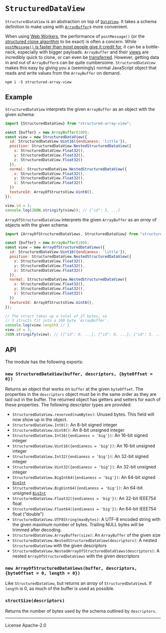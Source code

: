 # `StructuredDataView`

`StructuredDataView` is an abstraction on top of [`DataView`][dataview]. It takes a schema definition to make using with [`ArrayBuffer`][arraybuffer]s more convenient.

When using [Web Workers], the performance of `postMessage()` (or the [structured clone algorithm][structured clone] to be exact) is often a concern. While [`postMessage()` is faster than most people give it credit for][is postmessage slow], it can be a bottle-neck, especially with bigger payloads. `ArrayBuffer` and their [views][arraybufferview] are incredibly quick to clone, or can even be [transferred][transferable]. However, getting data in and out of `ArrayBuffer`s can be quite cumbersome. `StructuredDataView` makes this easy by giving you a (seemingly) normal JavaScript object that reads and write values from the `ArrayBuffer` on demand.

```
npm i -S structured-array-view
```

## Example

`StructuredDataView` interprets the given `ArrayBuffer` as an object with the given schema:

```js
import {StructuredDataView} from "structured-array-view";

const {buffer} = new ArrayBuffer(100);
const view = new StructuredDataView({
  id: StructuredDataView.Uint16({endianess: 'little'}),
  position: StructuredDataView.NestedStructuredDataView({
    x: StructuredDataView.Float32(),
    y: StructuredDataView.Float32(),
    z: StructuredDataView.Float32()
  }),
  normal: StructuredDataView.NestedStructuredDataView({
    x: StructuredDataView.Float32(),
    y: StructuredDataView.Float32(),
    z: StructuredDataView.Float32()
  })
  textureId: ArrayOfStructsView.Uint8(),
});

view.id = 3;
console.log(JSON.stringify(view)); // {"id": 3, ...}
```

`ArrayOfStructuredDataView` interprets the given `ArrayBuffer` as an _array_ of objects with the given schema:

```js
import {ArrayOfStructuredDataViews, StructuredDataView} from "structured-array-view";

const {buffer} = new ArrayBuffer(100);
const view = new ArrayOfStructuredDataViews({
  id: StructuredDataView.Uint16({endianess: 'little'}),
  position: StructuredDataView.NestedStructuredDataView({
    x: StructuredDataView.Float32(),
    y: StructuredDataView.Float32(),
    z: StructuredDataView.Float32()
  }),
  normal: StructuredDataView.NestedStructuredDataView({
    x: StructuredDataView.Float32(),
    y: StructuredDataView.Float32(),
    z: StructuredDataView.Float32()
  })
  textureId: ArrayOfStructsView.Uint8(),
});

// The struct takes up a total of 27 bytes, so
// 3 structs fit into a 100 byte `ArrayBuffer`.
console.log(view.length) // 3
view.id = 3;
JSON.stringify(view); // [{"id": 0, ...}, {"id": 0, ...}, {"id": 3, ...}]
```

## API

The module has the following exports:

### `new StructuredDataView(buffer, descriptors, {byteOffset = 0})`

Returns an object that works on `buffer` at the given `byteOffset`. The properties in the `descriptors` object must be in the same order as they are laid out in the buffer. The returned object has getters and setters for each of these properties. The following descriptor types are provided:

- `StructuredDataView.reserved(numBytes)`: Unused bytes. This field will now show up in the object.
- `StructuredDataView.Int8()`: An 8-bit signed integer
- `StructuredDataView.Uint8()`: An 8-bit unsigned integer
- `StructuredDataView.Int16({endianess = 'big'})`: An 16-bit signed integer
- `StructuredDataView.Uint16({endianess = 'big'})`: An 16-bit unsigned integer
- `StructuredDataView.Int32({endianess = 'big'})`: An 32-bit signed integer
- `StructuredDataView.Uint32({endianess = 'big'})`: An 32-bit unsigned integer
- `StructuredDataView.BigInt64({endianess = 'big'})`: An 64-bit signed [`BigInt`][bigint]
- `StructuredDataView.BigUint64({endianess = 'big'})`: An 64-bit unsigned [`BigInt`][bigint]
- `StructuredDataView.Float32({endianess = 'big'})`: An 32-bit IEEE754 float
- `StructuredDataView.Float64({endianess = 'big'})`: An 64-bit IEEE754 float (“double”)
- `StructuredDataView.UTF8String(maxBytes)`: A UTF-8 encoded string with the given maximum number of bytes. Trailing NULL bytes will be trimmed after decoding.
- `StructuredDataView.ArrayBuffer(size)`: An `ArrayBuffer` of the given size
- `StructuredDataView.NestedStructuredDataView(descriptors)`: A nested `StructuredDataView` with the given descriptors
- `StructuredDataView.NestedArrayOfStructuredDataViews(descriptors)`: A nested `ArrayOfStructuredDataViews` with the given descriptors

### `new ArrayOfStructuredDataViews(buffer, descriptors, {byteOffset = 0, length = 0})`

Like `StructuredDataView`, but returns an _array_ of `StructuredDataView`s. If `length` is 0, as much of the buffer is used as possible.

### `structSize(descriptors)`

Returns the number of bytes used by the schema outlined by `descriptors`.

---

License Apache-2.0

[dataview]: https://developer.mozilla.org/en-US/docs/Web/JavaScript/Reference/Global_Objects/DataView
[arraybuffer]: https://developer.mozilla.org/en-US/docs/Web/JavaScript/Reference/Global_Objects/ArrayBuffer
[web workers]: https://developer.mozilla.org/en-US/docs/Web/API/Web_Workers_API
[structured clone]: https://developer.mozilla.org/en-US/docs/Web/API/Web_Workers_API/Structured_clone_algorithm
[is postmessage slow]: https://surma.dev/things/is-postmessage-slow/
[arraybufferview]: https://developer.mozilla.org/en-US/docs/Web/API/ArrayBufferView
[transferable]: https://developer.mozilla.org/en-US/docs/Web/API/Transferable
[bigint]: https://developer.mozilla.org/en-US/docs/Web/JavaScript/Reference/Global_Objects/BigInt
